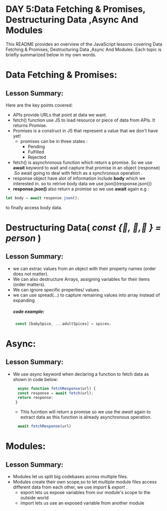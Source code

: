 # DAY 5:Data Fetching & Promises, Destructuring Data ,Async And Modules
This README provides an overview of the JavaScript lessons covering Data Fetching & Promises, Destructuring Data ,Async And Modules. Each topic is briefly summarized below in my own words.

# Data Fetching & Promises:
## Lesson Summary:
Here are the key points covered:
* APIs provide URLs that point at data we want.
* fetch() function use JS to load resource or piece of  data from APIs. It returns Promise.
* Promises is a construct in JS that represent a value that we don't have yet!
  * promises can be in three states :
     * Pending 
     * Fulfilled
     * Rejected
* fetch() is asynchronous function which return a promise. So we use **await** keyword to wait and capture that promise in an object (response) .So await going to deal with fetch as a synchronous operation .
* response object have alot of information include **body** which we interested in. so to retrive body data we use json()(response.json())
* **response.json()** also return a promise so we use **await** again e.g :
  
```javascript
let body = await response.json();
```
to finally access body data.
# Destructuring Data( _const {👤, 🎂,📍 } = person_ )

## Lesson Summary:
* we can extrac values from an object with their property names (order does not matter).
* We can also destructure Arrays, assigning variables for their items (order matters).
* We can ignore specific properties/ values.
* we can use spread(...) to capture remaining values into array instead of expanding
  ##### code example:
  ```javascript
   const [babySpice, ...adultSpices] = spices;
  ```
# Async:
## Lesson Summary:
* We use _async_ keyword when declaring a function to fetch data as shown in code below:
  ```javascript
    async function fetchResponse(url) {
    const response = await fetch(url);
    return response;
   }
  ```
  * This fucntion will return a promise so we use the _await_ again to extract data as this function is already asynchronous operation.
   ```javascript
     await fetchResponse(url) 
  ```

# Modules:
## Lesson Summary:
* Modules let us split big codebases across multiple files.
* Modules create their own scope,so to let multiple module files access different data from each other, we use _import_ & _export_ .
   * export lets us expose variables from our module's scope to the outside world
   * import lets us use an exposed variable from another module
